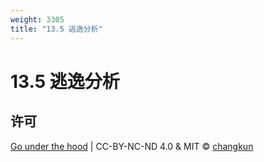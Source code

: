 ```yaml
---
weight: 3305
title: "13.5 逃逸分析"
---
```


# 13.5 逃逸分析



## 许可

[Go under the hood](https://github.com/golang-design/under-the-hood) | CC-BY-NC-ND 4.0 & MIT &copy; [changkun](https://changkun.de)
